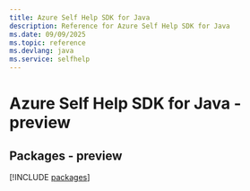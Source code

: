 ```yaml
---
title: Azure Self Help SDK for Java
description: Reference for Azure Self Help SDK for Java
ms.date: 09/09/2025
ms.topic: reference
ms.devlang: java
ms.service: selfhelp
---
```

# Azure Self Help SDK for Java - preview
## Packages - preview
[!INCLUDE [packages](self-help-index.md)]